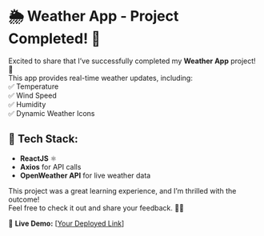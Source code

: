# 🌦️ Weather App - Project Completed! 🎉

Excited to share that I’ve successfully completed my **Weather App** project! 🚀  
This app provides real-time weather updates, including:  
✅ Temperature  
✅ Wind Speed  
✅ Humidity  
✅ Dynamic Weather Icons  

## 🔧 Tech Stack:
- **ReactJS** ⚛️
- **Axios** for API calls
- **OpenWeather API** for live weather data

This project was a great learning experience, and I’m thrilled with the outcome!  
Feel free to check it out and share your feedback. 🚀💡  

🔗 **Live Demo:** [[Your Deployed Link](https://weather-eosin-two-58.vercel.app/)]  
